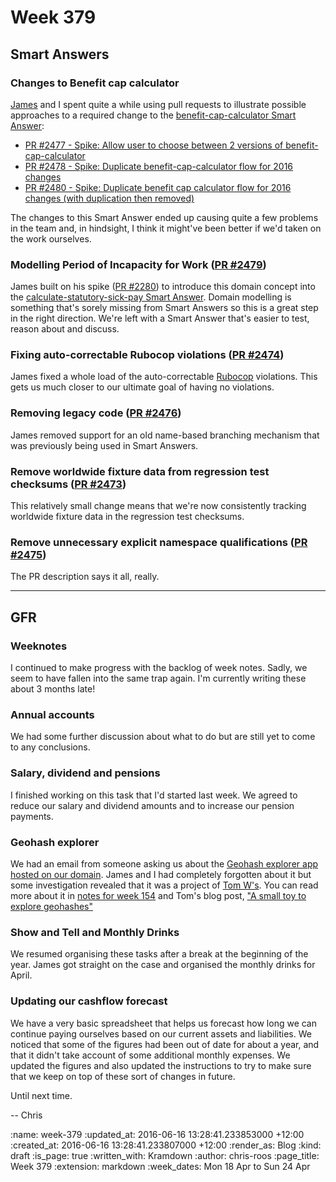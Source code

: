 Week 379
========

## Smart Answers

### Changes to Benefit cap calculator

[James][james-mead] and I spent quite a while using pull requests to illustrate possible approaches to a required change to the [benefit-cap-calculator Smart Answer][benefit-cap-calculator]:

* [PR #2477 - Spike: Allow user to choose between 2 versions of benefit-cap-calculator][smart-answers-pr-2477]
* [PR #2478 - Spike: Duplicate benefit-cap-calculator flow for 2016 changes][smart-answers-pr-2478]
* [PR #2480 - Spike: Duplicate benefit cap calculator flow for 2016 changes (with duplication then removed)][smart-answers-pr-2480]

The changes to this Smart Answer ended up causing quite a few problems in the team and, in hindsight, I think it might've been better if we'd taken on the work ourselves.

### Modelling Period of Incapacity for Work ([PR #2479][smart-answers-pr-2479])

James built on his spike ([PR #2280][smart-answers-pr-2280]) to introduce this domain concept into the [calculate-statutory-sick-pay Smart Answer][calculate-statutory-sick-pay]. Domain modelling is something that's sorely missing from Smart Answers so this is a great step in the right direction. We're left with a Smart Answer that's easier to test, reason about and discuss.

### Fixing auto-correctable Rubocop violations ([PR #2474][smart-answers-pr-2474])

James fixed a whole load of the auto-correctable [Rubocop][rubocop] violations. This gets us much closer to our ultimate goal of having no violations.

### Removing legacy code ([PR #2476][smart-answers-pr-2476])

James removed support for an old name-based branching mechanism that was previously being used in Smart Answers.

### Remove worldwide fixture data from regression test checksums ([PR #2473][smart-answers-pr-2473])

This relatively small change means that we're now consistently tracking worldwide fixture data in the regression test checksums.

### Remove unnecessary explicit namespace qualifications ([PR #2475][smart-answers-pr-2475])

The PR description says it all, really.

---

## GFR

### Weeknotes

I continued to make progress with the backlog of week notes. Sadly, we seem to have fallen into the same trap again. I'm currently writing these about 3 months late!

### Annual accounts

We had some further discussion about what to do but are still yet to come to any conclusions.

### Salary, dividend and pensions

I finished working on this task that I'd started last week. We agreed to reduce our salary and dividend amounts and to increase our pension payments.

### Geohash explorer

We had an email from someone asking us about the [Geohash explorer app hosted on our domain][geohash-explorer]. James and I had completely forgotten about it but some investigation revealed that it was a project of [Tom W's][tom-ward]. You can read more about it in [notes for week 154][weeknotes-154] and Tom's blog post, ["A small toy to explore geohashes"][geohash-tom-ward-blog-post]

### Show and Tell and Monthly Drinks

We resumed organising these tasks after a break at the beginning of the year. James got straight on the case and organised the monthly drinks for April.

### Updating our cashflow forecast

We have a very basic spreadsheet that helps us forecast how long we can continue paying ourselves based on our current assets and liabilities. We noticed that some of the figures had been out of date for about a year, and that it didn't take account of some additional monthly expenses. We updated the figures and also updated the instructions to try to make sure that we keep on top of these sort of changes in future.

Until next time.

-- Chris

[benefit-cap-calculator]: https://www.gov.uk/benefit-cap-calculator
[calculate-statutory-sick-pay]: https://www.gov.uk/calculate-statutory-sick-pay
[geohash-explorer]: http://geohash.gofreerange.com/
[geohash-tom-ward-blog-post]: https://tomafro.net/2011/09/a-small-toy-to-explore-geohashes
[james-mead]: /james-mead
[rubocop]: https://github.com/bbatsov/rubocop
[smart-answers-pr-2280]: https://github.com/alphagov/smart-answers/pull/2280
[smart-answers-pr-2473]: https://github.com/alphagov/smart-answers/pull/2473
[smart-answers-pr-2474]: https://github.com/alphagov/smart-answers/pull/2474
[smart-answers-pr-2475]: https://github.com/alphagov/smart-answers/pull/2475
[smart-answers-pr-2476]: https://github.com/alphagov/smart-answers/pull/2476
[smart-answers-pr-2477]: https://github.com/alphagov/smart-answers/pull/2477
[smart-answers-pr-2478]: https://github.com/alphagov/smart-answers/pull/2478
[smart-answers-pr-2479]: https://github.com/alphagov/smart-answers/pull/2479
[smart-answers-pr-2480]: https://github.com/alphagov/smart-answers/pull/2480
[tom-ward]: https://tomafro.net/
[weeknotes-154]: http://gofreerange.com/week-154#what

:name: week-379
:updated_at: 2016-06-16 13:28:41.233853000 +12:00
:created_at: 2016-06-16 13:28:41.233807000 +12:00
:render_as: Blog
:kind: draft
:is_page: true
:written_with: Kramdown
:author: chris-roos
:page_title: Week 379
:extension: markdown
:week_dates: Mon 18 Apr to Sun 24 Apr
